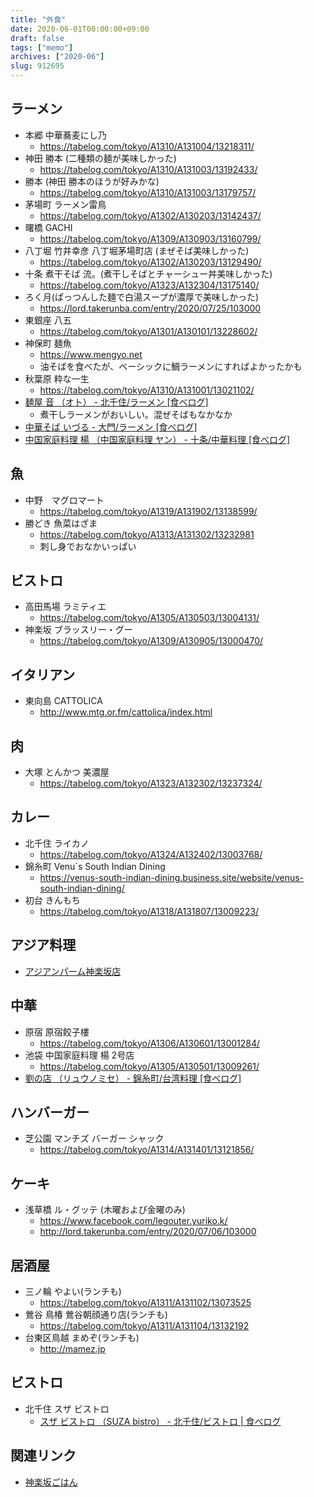 ```yaml
---
title: "外食"
date: 2020-06-01T00:00:00+09:00
draft: false
tags: ["memo"]
archives: ["2020-06"]
slug: 912695
---
```

## ラーメン
- 本郷 中華蕎麦にし乃  
  - https://tabelog.com/tokyo/A1310/A131004/13218311/  
- 神田 勝本 (二種類の麺が美味しかった)  
  - https://tabelog.com/tokyo/A1310/A131003/13192433/  
- 勝本   (神田 勝本のほうが好みかな)  
  - https://tabelog.com/tokyo/A1310/A131003/13179757/
- 茅場町 ラーメン雷鳥  
  - https://tabelog.com/tokyo/A1302/A130203/13142437/
- 曙橋 GACHI  
  - https://tabelog.com/tokyo/A1309/A130903/13160799/
- 八丁堀 竹井幸彦 八丁堀茅場町店 (まぜそば美味しかった)  
  - https://tabelog.com/tokyo/A1302/A130203/13129490/
- 十条  煮干そば 流。(煮干しそばとチャーシュー丼美味しかった)  
  - https://tabelog.com/tokyo/A1323/A132304/13175140/
- ろく月(ぱっつんした麺で白湯スープが濃厚で美味しかった)  
  - https://lord.takerunba.com/entry/2020/07/25/103000  
- 東銀座 八五  
  - https://tabelog.com/tokyo/A1301/A130101/13228602/  
- 神保町 麺魚  
  - https://www.mengyo.net  
  - 油そばを食べたが、ベーシックに鯛ラーメンにすればよかったかも
- 秋葉原 粋な一生  
  - https://tabelog.com/tokyo/A1310/A131001/13021102/
- [麺屋 音 （オト） - 北千住/ラーメン [食べログ]](https://tabelog.com/tokyo/A1324/A132402/13161350/)
  - 煮干しラーメンがおいしい。混ぜそばもなかなか
- [中華そば いづる - 大門/ラーメン [食べログ]](https://tabelog.com/tokyo/A1314/A131401/13204179/)
- [中国家庭料理 楊 （中国家庭料理 ヤン） - 十条/中華料理 [食べログ]](https://tabelog.com/tokyo/A1323/A132304/13022461/)
## 魚
- 中野　マグロマート  
  - https://tabelog.com/tokyo/A1319/A131902/13138599/
- 勝どき 魚菜はざま  
  - https://tabelog.com/tokyo/A1313/A131302/13232981
  - 刺し身でおなかいっぱい
## ビストロ
- 高田馬場 ラミティエ  
  - https://tabelog.com/tokyo/A1305/A130503/13004131/
- 神楽坂 ブラッスリー・グー  
  - https://tabelog.com/tokyo/A1309/A130905/13000470/
## イタリアン
- 東向島 CATTOLICA  
  - http://www.mtg.or.fm/cattolica/index.html
## 肉
- 大塚 とんかつ 美濃屋  
  - https://tabelog.com/tokyo/A1323/A132302/13237324/
## カレー
- 北千住  ライカノ  
  - https://tabelog.com/tokyo/A1324/A132402/13003768/
- 錦糸町  Venu`s South Indian Dining  
  - https://venus-south-indian-dining.business.site/website/venus-south-indian-dining/
- 初台 きんもち  
  - https://tabelog.com/tokyo/A1318/A131807/13009223/
## アジア料理
- [アジアンパーム神楽坂店](https://www.asianpalm.net/asianpalm)
## 中華
- 原宿 原宿餃子樓  
  - https://tabelog.com/tokyo/A1306/A130601/13001284/
- 池袋 中国家庭料理 楊 2号店 
  - https://tabelog.com/tokyo/A1305/A130501/13009261/
- [劉の店 （リュウノミセ） - 錦糸町/台湾料理 [食べログ]](https://tabelog.com/tokyo/A1312/A131201/13022682/)
## ハンバーガー
- 芝公園 マンチズ バーガー シャック  
  - https://tabelog.com/tokyo/A1314/A131401/13121856/
## ケーキ
- 浅草橋 ル・グッテ (木曜および金曜のみ)
  - https://www.facebook.com/legouter.yuriko.k/  
  - http://lord.takerunba.com/entry/2020/07/06/103000
## 居酒屋
- 三ノ輪 やよい(ランチも)  
  - https://tabelog.com/tokyo/A1311/A131102/13073525  
- 鶯谷 鳥椿 鶯谷朝顔通り店(ランチも) 
  - https://tabelog.com/tokyo/A1311/A131104/13132192
- 台東区鳥越 まめぞ(ランチも)  
  - http://mamez.jp  
## ビストロ
- 北千住 スザ ビストロ
  - [スザ ビストロ （SUZA bistro） - 北千住/ビストロ | 食べログ](https://tabelog.com/tokyo/A1324/A132402/13259952/)
## 関連リンク
- [神楽坂ごはん](https://kagurazakagohan.com)